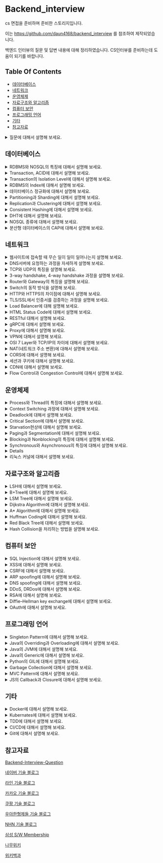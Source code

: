 # Backend_interview
cs 면접을 준비하며 준비한 스토리지입니다.

이는 https://github.com/daun4168/backend_interview 를 참조하여 제작되었습니다.

백엔드 인터뷰의 질문 및 답변 내용에 대해 정리하였습니다. CS인터뷰를 준비하는데 도움이 되기를 바랍니다.

## Table Of Contents
- [데이터베이스](#데이터베이스)
- [네트워크](#네트워크)
- [운영체제](#운영체제)
- [자료구조와 알고리즘](#자료구조와-알고리즘)
- [컴퓨터 보안](#컴퓨터-보안)
- [프로그래밍 언어](#프로그래밍-언어)
- [기타](#기타)
- [참고자료](#참고자료)


<details>
  <summary>질문에 대해서 설명해 보세요.</summary>
  </br>
  답변답변답변<br>
  </br>
</details>


## 데이터베이스
<details>
  <summary>RDBMS와 NOSQL의 특징에 대해서 설명해 보세요.</summary>
  </br>
  RDB의 경우, 정해진 스키마를 갖고 있습니다. <br>
  데이터는 관계를 통해서 여러개의 테이블에 분산됩니다. <br>
  테이블간의 관계에서 foreigen key를 사용해서 join이 가능하다는 점이 특징입니다. <br>
  NOSQL의 경우에는 다양한 프로그램들이 있어서 각기 특징이 다릅니다. <br>
  보편적인 특징으로는, RDB와 반대로 Schema가 존재하지 않고, 테이블 간의 관계를 정의하지 않으며, <br>
  분산 저장을 통한 Scale-out에 유리한 구조를 가지고 있습니다. <br>
  <br>
  RDB는 데이터 구조가 명확하고 변경 될 여지가 없고, <br> 
  데이터 무결성에 대한 보장이 필요한 시스템에서 사용하는 것이 좋습니다. <br>
  또한, 관계를 맺고 있는 데이터가 자주 Update가 일어나는 경우에 적합합니다. <br>
  NOSQL은 데이터 구조를 잘 알 수 없고, <br>
  데이터의 구조의 변경이 일어날 수 있는 경우에 사용하는  것이 좋습니다. <br>
  또한 데이터의 양이 많지만 Update가 많이 이루어지지 않는 시스템에 사용하는 것이 좋습니다. <br>
  </br>
</details>

<details>
  <summary>Transaction, ACID에 대해서 설명해 보세요.</summary>
  </br>
  트랜잭션이란 DB내에서 하나의 논리적 기능을 수행하기 위해서 여러 작업들을 묶어놓은 단위입니다. <br>
  ACID란 트랜잭션의 특징입니다. Atomicity, Consistency, Isolation, Durability를 나타냅니다.<br>
  <br>
  Atomicity, 원자성은 All or Nothing, 즉 한 트랜잭션 내의 모든 연산이<br>
  전부 수행되거나, 아니면 전부 수행되지 않는다는 것을 나타냅니다.<br>
  Consistnecy, 일관성은 트랜잭션 완료 이후에도 일관성 있는 DB상태를 유지하는 것을 의미합니다. <br>
  시스템의 규칙은 수행 전과 수행 후에도 같아야 합니다.<br>
  Isolation, 독립성은 트랜잭션 수행 중에는 다른 작업이 영향을 주지 않는다는 뜻입니다. <br>
  즉, 트랜잭션의 순서는 연속적이여야만 함을 의미합니다. <br>
  Durability, 영구성은 성공적으로 수행된 트랜잭션은 영원히 반영됨을 뜻합니다. <br>
  모든 트랜잭션은 로그로 남고, 이전 상태로 되돌릴 수 있습니다. <br>
  <br>
</details>

<details>
  <summary>Transaction의 Isolation Level에 대해서 설명해 보세요.</summary>
  </br>
  트랜잭션의 격리 수준은 여러가지 단계가 있습니다. <br>
  Lock 또는, MVCC(multiversion concurrency control)를 사용합니다. <br>
  <br>
  Level0, Read Uncommitted는 트랜젝션에서 처리중인,  <br>
  아직 커밋되지 않은 데이터를 다른 트랜잭션이 읽는 것을 허용합니다. <br>
  Dirty Read현상이 발생합니다.<br>
  정합성에 문제가 많아 주로 사용하지는 않습니다. <br>
  <br>
  Level1, Read Committed는 커밋되어 확정된 데이터만 읽는 것을 허용합니다.  <br>
  Non-Reapeatable Read(Inconsistent Analysis)현상이 발생합니다. <br>
  읽기를 공유하는 Lock를 이용해서 하나의 레코드를 읽을 때 Lock를 설정하고,  <br>
  해당 레코드에서 빠지는 순간 Lock을 해제해서 구현하는 방식이 있습니다. <br>
  또는 쿼리시작 시점의 Undo데이터를 제공하는 방식으로 구현이 가능합니다. <br>
  성능과 정합성에 적절한 타협을 한 방식으로 DBMS에서 주로 사용합니다. <br>
  <br>
  Level2, Repeatable Read는, 선행 트랜잭션이 읽은 데이터를 트랜잭션이 종료될 때 까지 <br>
  이후 트랜잭션이 Update/Delete를 하는 것을 허용하지 않습니다. <br>
  Phantom Read(첫번째 쿼리에서 없던 레코드가 두번째 쿼리에서 나타남)현상이 발생합니다.<br>
  Lock을 커밋할 때 까지 유지하는 방식으로 구현하거나,  <br>
  각 트랜잭션에 순차적으로 ID를 부여하여, <br>
  트랜잭션 ID보다 작은 번호에서 변경된 것만 읽게 하는 방식으로 구현이 가능합니다. <br>
  <br>
  Level3, Serializable는, 트랜잭션을 순차적으로 처리하는 것을 의미합니다. <br>
  읽는 것이 가장 엄격하고 정밀한 isolation을 보장하지만, <br>
  동시 처리성능이 낮아 거의 사용되지 않습니다. <br>
  <br>
</details>

<details>
  <summary>RDBMS의 Index에 대해서 설명해 보세요.</summary>
  </br>
  인덱스는 테이블의 동작 속도를 높여주는 자료 구조입니다. <br>
  인덱스를 설정할 때는, Cardinality 등의 기준을 사용해서 결정합니다. <br>
  Cardinality란, 특정 컬럼에 사용되는 값의 유니크한 값의 개수입니다.   <br>
  Cardinality가 높을 수록 인덱스를 설정했을 때 효율적입니다.  <br>
  Index를 설정할 경우 Select Query는 효과적으로 실행할 수 있지만,  <br>
  Create, Update, Delete Query의 경우 성능이 떨어지므로,  <br>
  DB가 어떻게 사용되는 지에 따라 적절한 수준으로 설정하는 것이 좋습니다.  <br>
  </br>
</details>

<details>
  <summary>데이터베이스 정규화에 대해서 설명해 보세요.</summary>
  </br>
  데이터베이스 정규화에는, 1NF, 2NF, 3NF, BCNF등이 있습니다. <br>
  정규화 되지 않은 테이블은, 갱신 이상, 삽입 이상, 삭제 이상 등의 문제가 있습니다. <br>
  정규화를 통해, Data Reduncamcy를 제거하며, <br>
  데이터 저장을 논리적으로, 의미있게(informative) 할 수 있는 장점이 있습니다.  <br>
  또한 데이터베이스 구조 확장 시에 구조 변경을 최소화 할 수 있습니다.  <br>
  <br>
  1NF, 1차 정규형의 핵심은, 각 Row마다 Column의 값이 1개씩만 있어야 합니다. (Atomic Value)<br>
  원칙적으로는 "어떤 관계와 동일 구조"임을 뜻하며, 아래의 조건이 있습니다.<br>
  1. 모든 Column(attribute)는 각 Table에서 Unique하다. <br>
  2. 모든 entry는 하나의 값을 가져야 하며, Atomic해야 한다. <br>
  3. 중복되는 Row가 없다.<br>
  <br>
  2NF, 2차 정규형의 핵심은, 부분적 종속이 없어야 합니다. (완전 함수 종속)<br>
  즉, Candidate Key와 K와, K에 속하지 않은 Attirbute A가 있을 때, <br>
  A를 결정하기 위해 K일부로 결정되지 않고, K전체를 참조해야 하는 경우,<br>
  1NF인 테이블은 2NF의 필요충분조건을 만족합니다. <br>
  <br>
  3NF, 3차 정규형의 핵심은 테이블 내의 모든 속성이 기본 키에만 의존해야 합니다. <br>
  (이행적 함수 종속 없음)<br>
  이행적 함수 종속이란 A -> B, B -> C  ==> A -> C 를 의미합니다. <br>
  <br>
  BCNF 정규화의 핵심은 모든 결정자가 후보 키가 되는 것입니다. <br>
  즉, 어떤 컬럼이 다른 컬럼의 값을 결정하는 결정자인데 Candidate Key가 아니라면,<br>
  BCNF 정규화를 만족시키기 위해 분해해야 합니다. <br>
  </br>
</details>

<details>
  <summary>Partitioning과 Sharding에 대해서 설명해 보세요.</summary>
  </br>
  파티셔닝은, Perfomance, Manageability, Availability를 향상시키기 위해<br>
  테이블/인덱스를 분리하는 방법입니다. <br>
  <br>
  파티셔닝 방법은 크게 두가지로 볼 수 있습니다.<br>
  Horizontal Partitioning은, 동일한 스키마의 데이터를 여러개의 테이블에<br>
  나누어 저장하는 것을 뜻합니다. Row기반으로 데이터를 분리합니다. <br>
  Vertical Partitioning은, 하나의 Entity에 저장된 데이터를 여러개의 엔티티로<br>
  분리하는것을 뜻합니다. Column기반으로 데이터를 분리합니다. <br>
  <br>
  Range Partitioning은, 연속적인 숫자 등을 기준으로 파티셔닝 하는 방식입니다. <br>
  Hash Partitioning은, 각 파티션마다 해시값의 범위를 할당하는 방식입니다. <br>
  범위 Query를 효율적으로 실행이 불가능하다는 단점이 있습니다. <br>
  추가적으로 보조 색인이 존재하는 DB라면 다음의 파티셔닝 방식을 사용합니다.<br>
  Document-based partitioning(Local index)의 경우, <br>
  각 파티션마다 index를 둡니다.<br>
  Term-based partitioning(Global index)의 경우, <br>
  모든 파티션의 데이터를 담당하는 index를 만들고, global index또한 파티셔닝합니다. <br>
  Global index의 갱신은 보편적으로 비동기적으로 이루어집니다. <br>
  <br>
  샤딩은, Horizontal Partitioning을 뜻하기도 하고, <br>
  그중에서도 물리적인 형태로 파티셔닝 하는 것만을 뜻하기도 합니다. <br>
  </br>
</details>

<details>
  <summary>Replication과 Clustering에 대해서 설명해 보세요.</summary>
  </br>
  리플리케이션은, DB를 권한에 따라 Master-Slave로 구축하는 방식입니다.  <br>
  Master Node는 쓰기작업만을, Slave Node는 읽기작업만을 처리합니다.  <br>
  비동기적으로 운영되어 지연시간이 적은 장점이 있지만, <br>
  데이터 동기화가 보장되지 않아 일관성에 문제가 있을 수 있고, <br>
  Master Node에 문제가 생길 경우 복구가 어렵습니다. <br>
  <br>
  클러스터링은, DB를 여러개의 서버에 수평적으로 구축하는 방식입니다. <br>
  클러스터링은 SPoF(Single point of Failure)와 같은 문제를 해결하기 위해서 사용합니다. <br>
  동기적으로 운영되어 Write에 지연 시간이 있습니다. <br>
  항상 일관성있는 데이터를 얻을 수 있고,  <br>
  하나의 노드가 죽어도 끊김없이 계속 운용이 가능합니다.  <br>
  </br>
</details>

<details>
  <summary>Consistent Hashing에 대해서 설명해 보세요.</summary>
  </br>
  Hash Ring을 사용해서 해싱을 하는 방법입니다. <br>
  메타정보 조회 없이 클러스터에서 키가 저장된 노드를 바로 찾아갈 수 있습니다.<br>
  Rebalancing문제를 해결하기 위한 방법입니다. <br>
  Virtual Node는, 실제 물리 노드보다 토큰을 더 많이 보유하는 방식입니다.<br>
  이를 통해, Object분포의 불균일성을 해결합니다. <br>
  <br>
  일반 HashTable을 사용하면, 분산 DB에서 node를 추가하거나 삭제하는데<br>
  O(K)의 시간이 걸립니다. (K는 Key의 수) Coninstent Hashing을 사용하면<br>
  O(K/N)의 시간으로 가능합니다. 단, Key를 추가하거나 삭제할 때, <br>
  일반적인 HashTable은 O(1)이면 가능하지만, Consistent Hashing의 경우<br>
  O(logN)의 시간이 걸립니다. (N은 Node의 수)<br>
  <br>
  DynamoDB, Memcached와 같은 NOSQL에 주로 사용되고 있습니다. <br>
  </br>
</details>

<details>
  <summary>DHT에 대해서 설명해 보세요.</summary>
  </br>
  Distributeed Hash Table
  Cassandra, BitTorrent
  </br>
</details>

<details>
  <summary>NOSQL 종류에 대해서 설명해 보세요.</summary>
  </br>
  
  </br>
</details>

<details>
  <summary>분산형 데이터베이스의 CAP에 대해서 설명해 보세요.</summary>
  </br>
  Database가 Consistency, Availability, Partitioning를 모두 만족할 수 없고, 
  둘만 만족할 수 있다는  것입니다. 
  </br>
</details>




## 네트워크
<details>
  <summary>웹사이트에 접속할 때 무슨 일이 일이 일어나는지 설명해 보세요.</summary>
  </br>
  주소창에 URL을 입력하면 브라우저는 DNS서버에 요청을 해서 IP주소를 얻습니다. <br>
  IP주소를 얻으면 HTTP를 이용해서 IP주소로 웹사이트에 대해 요청합니다. <br>
  서버는 요청을 받으면, 처리해서 다시 응답을 보냅니다. <br>
  브라우저는 응답을 받으면 HTML코드를 파싱해서 화면에 출력합니다. <br>
  </br>
</details>

<details>
  <summary>DNS서버에 요청하는 과정을 자세하게 설명해 보세요.</summary>
  </br>
  www.google.com 에 요청한다고 가정하겠습니다. <br>
  브라우저는 DNS서버에 요청하기 전, 브라우저에 도메인이 캐싱되어 있는지 확인합니다. <br>
  없을 경우, OS의 hosts파일에 도메인이 있는지 확인합니다. 없을 경우, local dns서버에 물어봅니다. <br>
  local dns서버는 root name서버의 ip주소를 기록한 hint파일이 있어, <br>
  이것을 참조하여 local dns 서버로 요청을 보냅니다. <br>
  root name서버는 NS레코드와 A레코드가 있는 Glue레코드를 참조하여 <br>
  top-level name server를 참조하라고 응답합니다. <br>
  top-level name server - com 서버는 그 아래 서버에 대한 정보를 갖고 있어 <br>
  google.com의 네임서버를 참조하라고 응답합니다. <br>
  최  요청을 받은 네임서버는 클라이언트에게 google.com의 IP주소를 전송합니다. <br>
  물론 각 서버는 한번 요청한 이후 캐시를 저장하고 있어 동일한 요청에 대해 계속 <br>
  다른 DNS서버로 요청을 보내지는 않습니다. 단, 캐시에는 TTL이 있어 유효기간이 지나면 삭제됩니다. <br>
  Windows의 경우, default로 86,400(1day)만큼 DNS Cache를 저장합니다. <br>
  <br>
  DNS서버에 요청을 보낼 때, 보편적으로는 UDP/53 포트를 사용하지만, 전송 데이터가 512Byte이상이거나, <br>
  Zone Transfer가 일어나는 경우에는 TCP/53을 사용합니다. <br>
  DNS프로토콜은 원래 암호화를 하지 않지만, 감청 이슈로 인해, DNS over TLS, DNS over HTTPS 등을 <br>
  이용해 암호화하려는 기술들이 사용되고 있습니다. <br>
  </br>
</details>

<details>
  <summary>TCP와 UDP의 특징을 설명해 보세요.</summary>
  </br>
  TCP/UDP 모두 OSI 7 Layer 중 Transport layer에서 사용하는 기술입니다. <br>
  TCP는 3-way handshake 과정을 통해 연결을 설정하고 4-way handshaker과정을 통해 해제합니다. <br>
  TCP는 흐름 제어를 위해 보편적으로 Sliding Window 방식을 사용합니다. 한 번에 처리할 수 있는 <br>
  데이터를 정해 놓고, 보내고, 응답받고, 윈도우를 밀어내는 방식을 반복해서 전송합니다. <br>
  이 때, Receiver는 Sender로 ACK을 보냅니다. ACK을 보낼 때, Seq번호를 순차적으로 같이 <br>
  전송하기 때문에 Sender는 같은 Seq번호의 ACK이 여러 번 도착할 경우 문제가 발생한 것을 <br>
  알 수 있습니다.  <br>
  TCP는 세그먼트가 손실되었거나 훼손된 경우 를 통해 Go-Back-ARQ 등을 통해 재전송합니다.<br>
  네트워크가 혼잡해지지 않도록, Slow Start등의 혼잡제어 기법또한 사용합니다. <br>
  UDP에는 이러한 제어가 존재하지 않습니다. <br>
  TCP와 UDP 모두Checksum을 이용해서 전송받은 데이터가 정확한지 검증하는 과정을 거칩니다. <br>
  <br>
  TCP는 연결 지향형 프로토콜로, HTTP, FTP등에서 주로 사용하며 속도가 느리나 신뢰성을 보장합니다. <br>
  UDP는 그 반대로, 순서와 확실한 전송이 보장되지 않지만, 속도가 빠르고 헤더 크기가 작습니다. <br> 
  UDP는 DNS, 일부 실시간 동영상 서비스, 응답속도가 중요한 게임 등에서 사용합니다. <br>
  <br>
  다른 Transport Layer의 프로토콜로는 QUIC가 있습니다. <br>
  HTTP/3에서 사용하며, UDP기반이지만 신뢰성을 보장해줍니다. <br>
  </br>
</details>

<details>
  <summary>3-way handshake, 4-way handshake 과정을 설명해 보세요.</summary>
  </br>
  3-way handshake <br>
    1. Server는 Listen상태, Client에서 SYN(M) 전송 <br>
    2. Server는 응답을 받고 SYN_RCV로 상태 전환, ACK(N+1),SYN(N) 전송 <br>
    3. Client는 Established 상태로 전환, ACK(N+1)전송 <br>
    4. Server는 ACK을 받고 서버는 Established 상태로 전환 <br>
  <br>
  4-way handshake <br>
    1. Client는 FIN 전송 <br>
    2. Server는 FIN을 받고 TIMEOUT으로 상태 전환, 일단 ACK전송 <br>
    3. Server는 나머지 데이터 모두 전송 후 FIN 전송 <br>
    4. Client는 FIN받고, ACK전송 <br>
    5. Server는 ACK을 받고 소켓 Close <br>
    6. Client는 Time wait으로 일정 기간 대기 이후 Close <br>
  </br>
</details>

<details>
  <summary>Router와 Gateway의 특징을 설명해 보세요.</summary>
  </br>
  라우터는 OSI 7 Layer 중, Network Layer에서 동작하는 장비입니다. <br>
  Subnet이 다른 장비간을 연결 할 떄 사용합니다. <br>
  Routing Table을 참조하여 목적지의 IP주소에 따라 다른 Router로 패킷을 전달합니다. <br>
  라우팅 기법으로는 CIDR(사이더)방식을 가장 많이 활용하며, <br>
  각 네트워크의 영역을 구분지을 수 있습니다.  <br>
  게이트웨이는 서로 다른 통신망, 혹은 다른 프로토콜을 사용하는 네트워크 간을 연결해 줍니다. <br>
  다만 게이트웨이와 라우터는 명확하게 분리되는 개념이 아닙니다. 특정 역할을 의미하는 것이라서, <br>
  라우터가 게이트웨이의 역할을 할 수도 있고, 다른 장비나 소프트웨어가 그러한 역할을 할 수도 있습니다. 
  </br><br>
</details>

<details>
  <summary>Switch의 동작 방식을 설명해 보세요.</summary>
  </br>
  스위치는 OSI 7 Layer 중, Data Link Layer에서 동작하는 장비입니다. <br>
  Mac Address가 기록된 테이블을 가지고 있어,  <br>
  목적지의 MAC주소를 가진 장비의 포트로만 프레임을 전송합니다. <br>
  스위치가 처음에 아무런 정보도 갖고 있지 않다면, 모든 포트로 프레임을 전송하지만, <br>
  프레임이 스위치를 거쳐갈 때, 각 포트의 MAC주소를 기억합니다. <br>
  처음 MAC주소를 사용한 통신을 하기 위해서는, 송신자는 ARP요청 패킷을 <br>
  Broadcast로 전송합니다. 모든 호스트와 라우터는 ARP 요청 패킷을 수신하지만, <br>
  요청 패킷에 해당하는 수신자만 ARP Reply 패킷을 유니캐스트로 전송합니다. <br>
  </br>
</details>

<details>
  <summary>HTTP와 HTTPS의 차이점에 대해서 설명해 보세요.</summary>
  </br>
  HTTP는 평문 데이터를 전송하는 프로토콜이고, 이러한 과정에서 제3자가 패킷을 탈취할 경우, <br>
  패킷 안에 있는 정보를 볼 수 있습니다. HTTPS는 HTTP내용을 SSL/TLS를 프로토콜을 통해 <br>
  암호화 해서 전송합니다. <br>
  HTTPS는 80번 포트를, HTTPS는 443번 포트를 사용합니다.  <br>
  TLS통신을 위해서 Hannshake과정을 거치며, 내용은 다음과 같습니다. <br>
  1. Client는 ClientHello 전송 <br>
  2. Server는 ServerHello 전송 <br>
  3. Server는 인증서, 랜덤 데이터를 포함한 Certificate전송 <br>
  4. Client는 인증서 검증 <br>
  5. Client는 pre-master secret을 생성하고 인증서의 공개 키를 이용해 암호화, 전송 <br>
  6. Server는 복호화해서 pre-master secret을 알아내고, master secret생성 <br>
  7. Server는 master secret으로 Session key생성 <br>
  8. Server, Client는 ChangeCipherSpec, Finished전송으로 과정 완료 <br>
  9. Server, Client는 대칭키 암호를 이용해 통신 <br>
  <br>
</details>

<details>
  <summary>TLS/SSL에서 인증서를 검증하는 과정을 설명해 보세요.</summary>
  </br>
  인증서에는, 발급자, 서명 알고리즘, 유효기간, 공개 키, 지문 등의 내용이 있습니다. <br>
  <br>
  인증서의 검증은 최상위 인증 기관 - Root CA가 신뢰할 수 있다는 것으로 시작합니다. <br>
  Root CA들의 인증서 및 공개 키는 보통 MS 트러스티드 루트 프로그램 등, OS에서 받아옵니다. <br>
  다만 최근 Chrome의 경우 자체 루트 인증인 Chrome root program을 운영할 계획이라고 합니다. <br>
  <br>
  중간 인증 기관(ICA)의 인증서가 신뢰할 만한 인증서인지 검증하기 위해, <br>
  ICA인증서의 지문을 RootCA의 공개키를 이용해서 복호화합니다. <br>
  이 지문이 인증서의 해시값과 일치할 경우 인증서를 신뢰할 수 있습니다 <br>
  동일한 과정을 하위 CA까지 검증하는 과정(Chain of Trust)으로 인증서를 검증할 수 있습니다. <br>
  암호화 알고리즘으로는 SHA256 RSA2048을 주로 사용합니다.<br>
  다만 RootCA를 신뢰할 수 없을 때, <br>
  즉 RootCA의 비밀키가 유출되었을 경우에는 문제가 발생할 수 있습니다. <br>
  참고: chrome://settings/security <br>
  <br>
</details>

<details>
  <summary>Load Balancer에 대해 설명해 보세요.</summary>
  </br>
   로드 밸런서는 서버에 가해지는 부하를 분산해주는 장치 및 기술을 말합니다. <br>
   서버에서 서비스를 하기에 트래픽이 너무 높다면 Scale-up / Scale-out 을 해야 합니다. <br>
   다만 Scale-up은 한계가 있어 결국 분산 처리를 위해 Scale-out을 합니다. <br>
   DNS서버가 로드밸런서의 IP주소를 클라이언트에게 전송하고, 클라이언트는 로드밸런서로 요청을 보냅니다. <br>
   로드밸런서는 요청을 서버로 분배하고, 서버는 로드밸런서로, 또는 클라이언트로 직접 응답을 보냅니다. <br>
   로드밸런서는, Health Check, Tunneling, NAT(Network Address Translation) 등의 기능을 합니다. 
   로드밸런서의 종류로는 4-layer / 7-layer에서 작동하는 로드밸런서가 있습니다. <br>
   l4 로드밸런서의 작동 방식중 대표적인 것은 다음과 같습니다. <br>
   Weighted Least Connections: 서버의 커넥션의 수와 가중치를 바탕으로 요청을 분배합니다. <br>
   Fastest Response Time: 서버가 응답하는 시간이 가장 빠른 서버로 요청을 분배합니다. <br>
   Source Hash Scehduling: 사용자의 IP를 해싱하고 그 결과로 서버로 요청을 분배합니다. <br>
   l7 로드밸런서의 경우 l4로드밸런서의 기능을 포함하여, 추가적으로 <br>
   URL Switching: 하위 URL들을 특정 서버로 처리합니다.<br>
   Context Swithcing: 리소스에 따라 요청을 분배합니다. (이미지/동영상 등)<br>
   Persistence with Cookies: 쿠키 정보를 바탕으로 동일한 서버에 계속 할당해주는 방식입니다. <br>
   <br>
   SLB에서 발전된 개념으로 GSLB가 있습니다. <br>
   GSLB란 DNS를 기반으로 로드밸런싱을 하는 방법입니다. <br>
   동일한 서비스를 하는 서버들이 여러 지역에 분산되어 운용 될 때 이용하는 방식입니다. <br>
   단순 DNS방식에 비해, Health Check를 하고, RTT및 지리적 위치를 고려하여 <br>
   요청을 분배한다는 장점이 있습니다. <br>
   GSLB는 Local name server와 Second Level name server사이에 위치합니다. <br>
   GSLB는 DNS Proxy로 동작하여, DNS Query를 내부 DNS서버로 전달하는 역할을 합니다. <br>
   </br>
</details>

<details>
  <summary>HTML Status Code에 대해서 설명해 보세요.</summary>
  </br>
   200: 성공 <br>
   3xx: 리다이렉션 <br>
   403: Forbidden, 권한 없음 <br>
   404: Not Found, 찾을 수 없음<br>
   500: 내부 서버 오류<br>
   503: 서비스 사용 불가 (서버 오버로드 등)<br>
  </br>
</details>

<details>
  <summary>RESTful 대해서 설명해 보세요.</summary>
  </br>
   REST란 Representational State Transfer의 약자입니다. <br>
   REST API는 URI, HTTP Method, Representation으로 이루어져 있습니다.<br>
   URI는, Resource를 뜻하는 것으로 명사적으로 구성되는 것이 좋습니다.<br>
   HTTP Method는, Verb를 뜻하는 것으로 GET, POST, PUT, DELETE등이 있습니다.<br>
   각 메소드는 CRUD에 대응되며, 그에 맞는 동작을 하도록 구성하는 것이 좋습니다. <br>
   Representation은 응답을 뜻합니다. Json을 주로 사용하나, XML, TEXT등도 사용가능합니다.<br>
   <br>
   REST의 특징으로는 6가지의 제한 조건이 있습니다. <br>
   1. Uniform Interface는, Resource에 대한 조작을 통일된 인터페이스로 수행가능해야 합니다.<br>
   HTTP를 따르는 모든 플랫폼에서 사용이 가능해야 하고, 특정 언어나 플랫폼에 종속되지 않습니다.<br>
   또한, 메세지의 내용을 읽는 것으로 무슨 요청을 판단하는지 사람이 쉽게 알 수 있습니다. <br>
   2. Stateless는, 클라이언트의 상태를 서버가 유지하지 않는다는 것을 의미합니다.<br>
   세션, 쿠키 등을 별도로 관리하지 않아, 자유도가 높아지고 구현이 단순해집니다.<br>
   3. Cacheable은, HTTP를 사용하는 덕분에 HTTP의 해싱 기능이 사용가능하다는 점입니다.<br>
   4. Layered System은, REST서버가 여러 계층으로 구성될 수 있다는 점입니다. <br>
   로드밸런싱, SSL등을 하는 계층을 추가할 수 있습니다. <br>
   5. Client-server architecture는, 클라이언트와 서버가 분리되어 의존성이 줄어든다는 점입니다.<br>
   실질적으로 Backend와 Frontend의 개발의 분리가 쉬워질 수 있습니다. <br>
   6. Code on demand(Optional)는, Server로부터 스크립트를 받아서 클라이언트에서 JS등으로<br>
   실행이 가능하다는 점입니다. <br>
  </br>
</details>

<details>
  <summary>gRPC에 대해서 설명해 보세요.</summary>
  </br>
  https://medium.com/naver-cloud-platform/nbp-%EA%B8%B0%EC%88%A0-%EA%B2%BD%ED%97%98-%EC%8B%9C%EB%8C%80%EC%9D%98-%ED%9D%90%EB%A6%84-grpc-%EA%B9%8A%EA%B2%8C-%ED%8C%8C%EA%B3%A0%EB%93%A4%EA%B8%B0-1-39e97cb3460
  </br>
</details>

<details>
  <summary>Proxy에 대해서 설명해 보세요.</summary>
  </br>
  프록시는, 클라이언트가 자신을 통해서 타 네트워크 서비스에 간접적으로 접속할 수 있게 해주는 </br>
  시스템을 뜻합니다.  보안을 목적으로, 또는 캐시를 이용한 빠른 서비스를 목적으로 주로 사용합니다. </br>
  Open Proxy(Forwarding Proxy)는, 어떤 유저라도 접속 가능한 프록시 서버를 뜻합니다. </br>
  Anonymous Proxy, Transparnet Proxy 등이 존재합니다. </br>
  Reverse Proxy(Surrogate Proxy)는, 클라이언트들이 프록시 서버를 볼 때, 원본 서버로</br>
  보이게 하는 시스템을 뜻합니다. 클라이언트는 원본 서버의 존재를 알 수 없고, 모든 원본 서버의</br>
  트래픽은 프록시를 통해 거쳐가게 됩니다. </br>
  SSL Encryption, Load balancing, Cache, Compression등의 목적으로 사용합니다. </br>
  </br>
</details>

<details>
  <summary>VPN에 대해서 설명해 보세요.</summary>
  </br>
  </br>
</details>

<details>
  <summary>OSI 7 Layer와 TCP/IP의 차이에 대해서 설명해 보세요.</summary>
  </br>
  Application Layer
  Presentation Layer
  Session Layer
  Transport Layer
  Network Layer
  Datalink Layer: Frames / 주소할당/오류감지 MAC address / ex)Ethernet
  Physical Layer: 하드웨어
  </br>
</details>

<details>
  <summary>NAT(네트워크 주소 변환)에 대해서 설명해 보세요.</summary>
  </br>

  </br>
</details>

<details>
  <summary>CORS에 대해서 설명해 보세요.</summary>
  </br>

  </br>
</details>

<details>
  <summary>세션과 쿠키에 대해서 설명해 보세요.</summary>
  </br>

  </br>
</details>

<details>
  <summary>CDN에 대해서 설명해 보세요.</summary>
  </br>

  </br>
</details>

<details>
  <summary>Flow Control과 Congestion Control에 대해서 설명해 보세요.</summary>
  </br>

  </br>
</details>


## 운영체제

<details>
  <summary>Process와 Thread의 특징에 대해서 설명해 보세요.</summary>
  </br>

  </br>
</details>

<details>
  <summary>Context Switching 과정에 대해서 설명해 보세요.</summary>
  </br>

  </br>
</details>

<details>
  <summary>Deadlock에 대해서 설명해 보세요.</summary>
  </br>

  </br>
</details>

<details>
  <summary>Critical Section에 대해서 설명해 보세요.</summary>
  </br>

  </br>
</details>

<details>
  <summary>Starvation현상에 대해서 설명해 보세요.</summary>
  </br>

  </br>
</details>

<details>
  <summary>Paging과 Segmentation에 대해서 설명해 보세요.</summary>
  </br>

  </br>
</details>

<details>
  <summary>Blocking과 Nonblocking의 특징에 대해서 설명해 보세요.</summary>
  </br>

  </br>
</details>

<details>
  <summary>Synchronous와 Asynchronous의 특징에 대해서 설명해 보세요.</summary>
  </br>
  동기 작업은, 작업을 동시에 수행하거나, 끝나거나, 끝나는 동시에 시작하는 것을 의미합니다.
  비동기 작업은, 상대방과 관계 없이 수행합니다. 
  </br>
</details>

<details>
  <summaryMemory Structure에 대해서 설명해 보세요.</summary>
  </br>
  Code, Data, Stack, Heap
  </br>
</details>

<details>
  <summary>리눅스 커널에 대해서 설명해 보세요.</summary>
  </br>

  </br>
</details>


## 자료구조와 알고리즘

<details>
  <summary>LSH에 대해서 설명해 보세요.</summary>
  </br>
  Jaccard 유사도 J(A, B) = |A∪B|/|A∪B| </br>
  min-hash </br>
  Rabin fingerprint </br>
  Locality Senesitive Hashing </br>
  </br>
</details>

<details>
  <summary>B+Tree에 대해서 설명해 보세요.</summary>
  </br>
  
  </br>
</details>

<details>
  <summary>LSM Tree에 대해서 설명해 보세요.</summary>
  </br>
  Log-Structured Merge Tree
  </br>
</details>

<details>
  <summary>Dijkstra Algorithm에 대해서 설명해 보세요.</summary>
  </br>

  </br>
</details>

<details>
  <summary>A* Algorithm에 대해서 설명해 보세요.</summary>
  </br>

  </br>
</details>

<details>
  <summary>Huffman Coding에 대해서 설명해 보세요.</summary>
  </br>

  </br>
</details>

<details>
  <summary>Red Black Tree에 대해서 설명해 보세요.</summary>
  </br>

  </br>
</details>

<details>
  <summary>Hash Collision을 처리하는 방법을 설명해 보세요.</summary>
  </br>
  1. Sepearate Chaning는, Linked List로 해시 충돌을 처리한다. </br>
  2. Open Addressing은, Liniear Probing, Double Hashing등을 사용해서</br>
  다른 버켓에 담는 것으로 해시 충돌을 처리한다.</br>
  </br>
</details>


## 컴퓨터 보안

<details>
  <summary>SQL Injection에 대해서 설명해 보세요.</summary>
  </br>

  </br>
</details>

<details>
  <summary>XSS에 대해서 설명해 보세요.</summary>
  </br>

  </br>
</details>

<details>
  <summary>CSRF에 대해서 설명해 보세요.</summary>
  </br>

  </br>
</details>

<details>
  <summary>ARP spoofing에 대해서 설명해 보세요.</summary>
  </br>

  </br>
</details>

<details>
  <summary>DNS spoofing에 대해서 설명해 보세요.</summary>
  </br>

  </br>
</details>

<details>
  <summary>DDoS, DRDos에 대해서 설명해 보세요.</summary>
  </br>

  </br>
</details>

<details>
  <summary>RSA에 대해서 설명해 보세요.</summary>
  </br>

  </br>
</details>

<details>
  <summary>Diffie–Hellman key exchange에 대해서 설명해 보세요.</summary>
  </br>

  </br>
</details>

<details>
  <summary>OAuth에 대해서 설명해 보세요.</summary>
  </br>

  </br>
</details>


## 프로그래밍 언어

<details>
  <summary>Singleton Pattern에 대해서 설명해 보세요.</summary>
  </br>

  </br>
</details>

<details>
  <summary>Java의 Overriding과 Overloading에 대해서 설명해 보세요.</summary>
  </br>

  </br>
</details>

<details>
  <summary>Java의 JVM에 대해서 설명해 보세요.</summary>
  </br>

  </br>
</details>

<details>
  <summary>Java의 Generic에 대해서 설명해 보세요.</summary>
  </br>

  </br>
</details>

<details>
  <summary>Python의 GIL에 대해서 설명해 보세요.</summary>
  </br>

  </br>
</details>

<details>
  <summary>Garbage Collection에 대해서 설명해 보세요.</summary>
  </br>

  </br>
</details>

<details>
  <summary>MVC Pattern에 대해서 설명해 보세요.</summary>
  </br>

  </br>
</details>

<details>
  <summary>JS의 Callback과 Closure에 대해서 설명해 보세요.</summary>
  </br>

  </br>
</details>


## 기타
<details>
  <summary>Docker에 대해서 설명해 보세요.</summary>
  </br>

  </br>
</details>

<details>
  <summary>Kubernates에 대해서 설명해 보세요.</summary>
  </br>

  </br>
</details>

<details>
  <summary>TDD에 대해서 설명해 보세요.</summary>
  </br>

  </br>
</details>

<details>
  <summary>CI/CD에 대해서 설명해 보세요.</summary>
  </br>

  </br>
</details>

<details>
  <summary>Git에 대해서 설명해 보세요.</summary>
  </br>

  </br>
</details>


## 참고자료
[Backend-Interview-Question](https://github.com/ksundong/backend-interview-question)

[네이버 기술 블로그](https://d2.naver.com/helloworld)

[라인 기술 블로그](https://engineering.linecorp.com/ko/blog/)

[카카오 기술 블로그](https://tech.kakao.com/blog/)

[쿠팡 기술 블로그](https://medium.com/coupang-tech/technote/home)

[우아한형제들 기술 블로그](https://woowabros.github.io/)

[NHN 기술 블로그](https://meetup.toast.com/)

[삼성 S/W Membership](http://www.secmem.org/)

[나무위키](https://namu.wiki/)

[위키백과](https://ko.wikipedia.org/wiki/)
